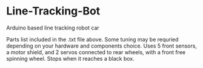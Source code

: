 # Line-Tracking-Bot
Arduino based line tracking robot car

Parts list included in the .txt file above. Some tuning may be requried depending on your hardware and components choice. Uses 5 front sensors, a motor shield, and 2 servos connected to rear wheels, with a front free spinning wheel. Stops when it reaches a black box.
